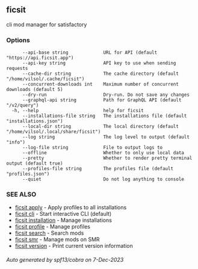 ## ficsit

cli mod manager for satisfactory

### Options

```
      --api-base string             URL for API (default "https://api.ficsit.app")
      --api-key string              API key to use when sending requests
      --cache-dir string            The cache directory (default "/home/vilsol/.cache/ficsit")
      --concurrent-downloads int    Maximum number of concurrent downloads (default 5)
      --dry-run                     Dry-run. Do not save any changes
      --graphql-api string          Path for GraphQL API (default "/v2/query")
  -h, --help                        help for ficsit
      --installations-file string   The installations file (default "installations.json")
      --local-dir string            The local directory (default "/home/vilsol/.local/share/ficsit")
      --log string                  The log level to output (default "info")
      --log-file string             File to output logs to
      --offline                     Whether to only use local data
      --pretty                      Whether to render pretty terminal output (default true)
      --profiles-file string        The profiles file (default "profiles.json")
      --quiet                       Do not log anything to console
```

### SEE ALSO

* [ficsit apply](ficsit_apply.md)	 - Apply profiles to all installations
* [ficsit cli](ficsit_cli.md)	 - Start interactive CLI (default)
* [ficsit installation](ficsit_installation.md)	 - Manage installations
* [ficsit profile](ficsit_profile.md)	 - Manage profiles
* [ficsit search](ficsit_search.md)	 - Search mods
* [ficsit smr](ficsit_smr.md)	 - Manage mods on SMR
* [ficsit version](ficsit_version.md)	 - Print current version information

###### Auto generated by spf13/cobra on 7-Dec-2023
